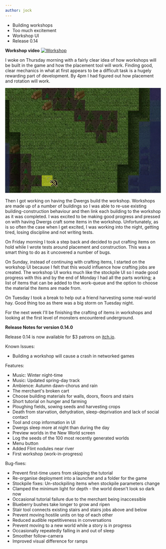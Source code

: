 ```yaml
---
author: jock
---
```

* Building workshops
* Too much excitement
* Workshop UI
* Release 0.14

**Workshop video**
[![Workshop](http://img.youtube.com/vi/B7R3DbXiQvU/0.jpg)](https://youtu.be/B7R3DbXiQvU)

I woke on Thursday morning with a fairly clear idea of how workshops will be built in the game and how the placement tool will work. Finding good, clear mechanics in what at first appears to be a difficult task is a hugely rewarding part of development. By 4pm I had figured out how placement and rotation will work.

![Workshop Placement](/assets/img/WorkshopPlacement.gif)

Then I got working on having the Dwergs build the workshop. Workshops are made up of a number of buildings so I was able to re-use existing building-construction behaviour and then link each building to the workshop as it was completed. I was excited to be making good progress and pressed on with having Dwergs craft some items in the workshop. Unfortunately, as is so often the case when I get excited, I was working into the night, getting tired, losing discipline and not writing tests.

On Friday morning I took a step back and decided to put crafting items on hold while I wrote tests around placement and construction. This was a smart thing to do as it uncovered a number of bugs.

On Sunday, instead of continuing with crafting items, I started on the workshop UI because I felt that this would influence how crafting jobs are created. The workshop UI works much like the stockpile UI so I made good progress with this and by the end of Monday I had all the parts working; a list of items that can be added to the work-queue and the option to choose the material the items are made from.

On Tuesday I took a break to help out a friend harvesting some real-world hay. Good thing too as there was a big storm on Tuesday night.

For the next week I'll be finishing the crafting of items in workshops and looking at the first level of monsters encountered underground.

**Release Notes for version 0.14.0**

Release 0.14 is now available for $3 patrons on [itch.io](https://haikuinteractive.itch.io/dwerg-saga/patreon-access). 

Known Issues:

* Building a workshop will cause a crash in networked games

Features:

* Music: Winter night-time
* Music: Updated spring-day track
* Ambience: Autumn dawn-chorus and rain
* The merchant's broken cart
* Choose building materials for walls, doors, floors and stairs
* Short tutorial on hunger and farming
* Ploughing fields, sowing seeds and harvesting crops
* Death from starvation, dehydration, sleep-deprivation and lack of social contact
* Tool and crop information in UI
* Dwergs sleep more at night than during the day
* Preview worlds in the New World screen
* Log the seeds of the 100 most recently generated worlds
* Menu button
* Added Flint nodules near river
* First workshop (work-in-progress)

Bug-fixes: 

* Prevent first-time users from skipping the tutorial
* Re-organise deployment into a launcher and a folder for the game
* Stockpile fixes: Un-stockpiling items when stockpile parameters change
* Clamped the minimum light for depth - the world doesn't look so dark now
* Occasional tutorial failure due to the merchant being inaccessible
* Blueberry bushes take longer to grow and ripen
* Stair tool connects existing stairs and stairs jobs above and below
* Prevent moving hostile units on top of each other
* Reduced audible repetitiveness in conversations
* Prevent moving to a new world while a story is in progress
* Occasionally repeatedly falling in and out of sleep
* Smoother follow-camera
* Improved visual difference for ramps
